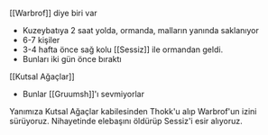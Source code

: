 ---
---  
  
[[Warbrof]] diye biri var  

- Kuzeybatıya 2 saat yolda, ormanda, malların yanında saklanıyor  
- 6-7 kişiler  
- 3-4 hafta önce sağ kolu [[Sessiz]] ile ormandan geldi.  
- Bunları iki gün önce bıraktı  
  
[[Kutsal Ağaçlar]]  

- Bunlar [[Gruumsh]]'ı sevmiyorlar  
  
Yanımıza Kutsal Ağaçlar kabilesinden Thokk'u alıp Warbrof'un izini sürüyoruz. Nihayetinde elebaşını öldürüp Sessiz'i esir alıyoruz.